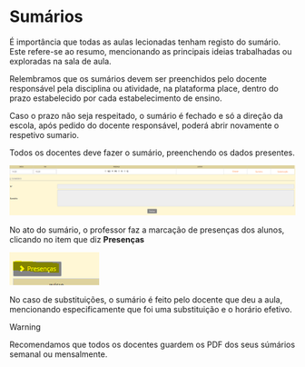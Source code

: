 ﻿# Sumários

É importância que todas as aulas lecionadas tenham registo do sumário. Este refere-se ao resumo, mencionando as principais ideias trabalhadas ou exploradas na sala de aula.

Relembramos que os sumários devem ser preenchidos pelo docente responsável pela disciplina ou atividade, na plataforma place, dentro do prazo estabelecido por cada estabelecimento de ensino.

Caso o prazo não seja respeitado, o sumário é fechado e só a direção da escola, após pedido do docente responsável, poderá abrir novamente o respetivo sumario.

Todos os docentes deve fazer o sumário, preenchendo os dados presentes. 

![Sumariosmiudos](../../images/PlaceMiudos/Alunos/sumariosmiudos.PNG)


No ato do sumário, o professor faz a marcação de presenças dos alunos, clicando no item que diz **Presenças**

![Presencas](../../images/PlaceMiudos/Alunos/presencas.PNG)


No caso de substituições, o sumário é feito pelo docente que deu a aula, mencionando especificamente que foi uma substituição e o horário efetivo.


> [!WARNING]  
> Recomendamos que todos os docentes guardem os PDF dos seus súmários  semanal ou mensalmente.



